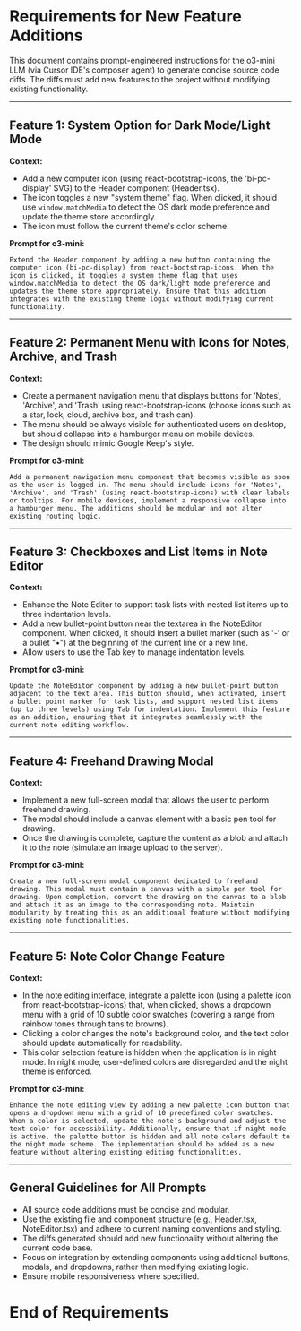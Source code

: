 # Requirements for New Feature Additions

This document contains prompt-engineered instructions for the o3-mini LLM (via Cursor IDE's composer agent) to generate concise source code diffs. The diffs must add new features to the project without modifying existing functionality.

---

## Feature 1: System Option for Dark Mode/Light Mode

**Context:**
- Add a new computer icon (using react-bootstrap-icons, the 'bi-pc-display' SVG) to the Header component (Header.tsx).
- The icon toggles a new "system theme" flag. When clicked, it should use `window.matchMedia` to detect the OS dark mode preference and update the theme store accordingly.
- The icon must follow the current theme's color scheme.

**Prompt for o3-mini:**
```
Extend the Header component by adding a new button containing the computer icon (bi-pc-display) from react-bootstrap-icons. When the icon is clicked, it toggles a system theme flag that uses window.matchMedia to detect the OS dark/light mode preference and updates the theme store appropriately. Ensure that this addition integrates with the existing theme logic without modifying current functionality.
```

---

## Feature 2: Permanent Menu with Icons for Notes, Archive, and Trash

**Context:**
- Create a permanent navigation menu that displays buttons for 'Notes', 'Archive', and 'Trash' using react-bootstrap-icons (choose icons such as a star, lock, cloud, archive box, and trash can).
- The menu should be always visible for authenticated users on desktop, but should collapse into a hamburger menu on mobile devices.
- The design should mimic Google Keep's style.

**Prompt for o3-mini:**
```
Add a permanent navigation menu component that becomes visible as soon as the user is logged in. The menu should include icons for 'Notes', 'Archive', and 'Trash' (using react-bootstrap-icons) with clear labels or tooltips. For mobile devices, implement a responsive collapse into a hamburger menu. The additions should be modular and not alter existing routing logic.
```

---

## Feature 3: Checkboxes and List Items in Note Editor

**Context:**
- Enhance the Note Editor to support task lists with nested list items up to three indentation levels.
- Add a new bullet-point button near the textarea in the NoteEditor component. When clicked, it should insert a bullet marker (such as '-' or a bullet "•") at the beginning of the current line or a new line.
- Allow users to use the Tab key to manage indentation levels.

**Prompt for o3-mini:**
```
Update the NoteEditor component by adding a new bullet-point button adjacent to the text area. This button should, when activated, insert a bullet point marker for task lists, and support nested list items (up to three levels) using Tab for indentation. Implement this feature as an addition, ensuring that it integrates seamlessly with the current note editing workflow.
```

---

## Feature 4: Freehand Drawing Modal

**Context:**
- Implement a new full-screen modal that allows the user to perform freehand drawing.
- The modal should include a canvas element with a basic pen tool for drawing.
- Once the drawing is complete, capture the content as a blob and attach it to the note (simulate an image upload to the server).

**Prompt for o3-mini:**
```
Create a new full-screen modal component dedicated to freehand drawing. This modal must contain a canvas with a simple pen tool for drawing. Upon completion, convert the drawing on the canvas to a blob and attach it as an image to the corresponding note. Maintain modularity by treating this as an additional feature without modifying existing note functionalities.
```

---

## Feature 5: Note Color Change Feature

**Context:**
- In the note editing interface, integrate a palette icon (using a palette icon from react-bootstrap-icons) that, when clicked, shows a dropdown menu with a grid of 10 subtle color swatches (covering a range from rainbow tones through tans to browns).
- Clicking a color changes the note's background color, and the text color should update automatically for readability.
- This color selection feature is hidden when the application is in night mode. In night mode, user-defined colors are disregarded and the night theme is enforced.

**Prompt for o3-mini:**
```
Enhance the note editing view by adding a new palette icon button that opens a dropdown menu with a grid of 10 predefined color swatches. When a color is selected, update the note's background and adjust the text color for accessibility. Additionally, ensure that if night mode is active, the palette button is hidden and all note colors default to the night mode scheme. The implementation should be added as a new feature without altering existing editing functionalities.
```

---

## General Guidelines for All Prompts

- All source code additions must be concise and modular.
- Use the existing file and component structure (e.g., Header.tsx, NoteEditor.tsx) and adhere to current naming conventions and styling.
- The diffs generated should add new functionality without altering the current code base.
- Focus on integration by extending components using additional buttons, modals, and dropdowns, rather than modifying existing logic.
- Ensure mobile responsiveness where specified.

# End of Requirements
